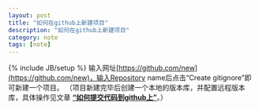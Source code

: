 ```yaml
---
layout: post
title: "如何在github上新建项目"
description: "如何在github上新建项目"
category: note
tags: [note]
---
```

{% include JB/setup %}
输入网址[https://github.com/new](https://github.com/new)，输入Repository name后点击“Create gitignore”即可新建一个项目。
（项目新建完毕后创建一个本地的版本库，并配置远程版本库，具体操作见文章 [__“如何提交代码到github上”__](http://marvingit.github.io/note/2013/05/07/3-post/)。）